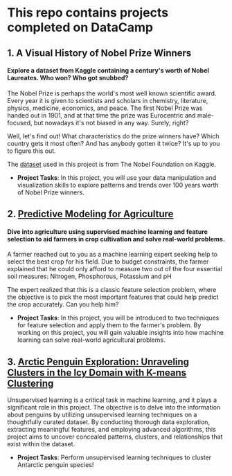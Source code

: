 # This repo contains projects completed on DataCamp

## 1. A Visual History of Nobel Prize Winners
#### Explore a dataset from Kaggle containing a century's worth of Nobel Laureates. Who won? Who got snubbed?
The Nobel Prize is perhaps the world's most well known scientific award. Every year it is given to scientists and scholars in chemistry, literature, physics, medicine, economics, and peace. The first Nobel Prize was handed out in 1901, and at that time the prize was Eurocentric and male-focused, but nowadays it's not biased in any way. Surely, right?

Well, let's find out! What characteristics do the prize winners have? Which country gets it most often? And has anybody gotten it twice? It's up to you to figure this out.

The [dataset](https://www.kaggle.com/nobelfoundation/nobel-laureates) used in this project is from The Nobel Foundation on Kaggle.
- **Project Tasks**: In this project, you will use your data manipulation and visualization skills to explore patterns and trends over 100 years worth of Nobel Prize winners.

## 2. [Predictive Modeling for Agriculture](https://github.com/mokgonyanetb/Data-Camp-Projects/tree/main/Predictive%20Modeling%20for%20Agriculture)
#### Dive into agriculture using supervised machine learning and feature selection to aid farmers in crop cultivation and solve real-world problems. 
A farmer reached out to you as a machine learning expert seeking help to select the best crop for his field. Due to budget constraints, the farmer explained that he could only afford to measure two out of the four essential soil measures: Nitrogen, Phosphorous, Potassium and pH

The expert realized that this is a classic feature selection problem, where the objective is to pick the most important features that could help predict the crop accurately. Can you help him?
- **Project Tasks**: In this project, you will be introduced to two techniques for feature selection and apply them to the farmer's problem. By working on this project, you will gain valuable insights into how machine learning can solve real-world agricultural problems.
## 3. [Arctic Penguin Exploration: Unraveling Clusters in the Icy Domain with K-means Clustering](https://github.com/mokgonyanetb/Data-Camp-Projects/tree/main/Clustering%20Antarctic%20Penguin%20Species)
Unsupervised learning is a critical task in machine learning, and it plays a significant role in this project. The objective is to delve into the information about penguins by utilizing unsupervised learning techniques on a thoughtfully curated dataset. By conducting thorough data exploration, extracting meaningful features, and employing advanced algorithms, this project aims to uncover concealed patterns, clusters, and relationships that exist within the dataset.
- **Project Tasks**: Perform unsupervised learning techniques to cluster Antarctic penguin species!
